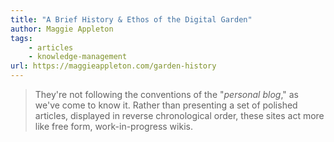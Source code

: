 ```yaml
---
title: "A Brief History & Ethos of the Digital Garden"
author: Maggie Appleton
tags: 
    - articles  
    - knowledge-management
url: https://maggieappleton.com/garden-history
---
```


> They're not following the conventions of the "*personal blog*," as we've come to know it. Rather than presenting a set of polished articles, displayed in reverse chronological order, these sites act more like free form, work-in-progress wikis.



